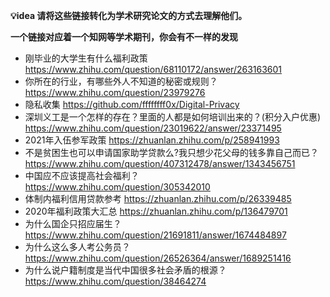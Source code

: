 
**💡idea 请将这些链接转化为学术研究论文的方式去理解他们。**

**一个链接对应着一个知网等学术期刊，你会有不一样的发现**

* 刚毕业的大学生有什么福利政策 https://www.zhihu.com/question/68110172/answer/263163601
* 你所在的行业，有哪些外人不知道的秘密或规则？ https://www.zhihu.com/question/23979276
* 隐私收集 https://github.com/ffffffff0x/Digital-Privacy
* 深圳义工是一个怎样的存在？里面的人都是如何培训出来的？(积分入户优惠) https://www.zhihu.com/question/23019622/answer/23371495
* 2021年入伍参军政策 https://zhuanlan.zhihu.com/p/258941993
* 不是贫困生也可以申请国家助学贷款么?我只想少花父母的钱多靠自己而已？ https://www.zhihu.com/question/407312478/answer/1343456751
* 中国应不应该提高社会福利？ https://www.zhihu.com/question/305342010
* 体制内福利信用贷款参考 https://zhuanlan.zhihu.com/p/26339485
* 2020年福利政策大汇总 https://zhuanlan.zhihu.com/p/136479701
* 为什么国企只招应届生？ https://www.zhihu.com/question/21691811/answer/1674484897
* 为什么这么多人考公务员？https://www.zhihu.com/question/26526364/answer/1689251416
* 为什么说户籍制度是当代中国很多社会矛盾的根源？https://www.zhihu.com/question/38464274

